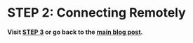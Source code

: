 # **STEP 2: Connecting Remotely**

**Visit [STEP 3](https://francgarcia.github.io/cse15l-lab-reports/commands.html) or go back to the [main blog post](https://francgarcia.github.io/cse15l-lab-reports/lab-report-1-week-2.html).**
